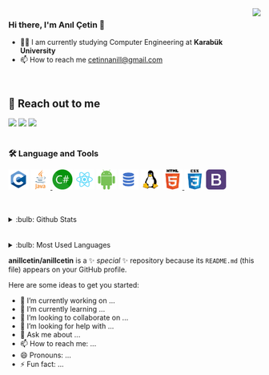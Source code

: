 <img src="https://media.giphy.com/media/Y1vohJMVMtjSQxmUot/giphy.gif" align="right" width="" height="215">

### Hi there, I'm Anıl Çetin 👋

- 👨‍🎓 I am currently studying Computer Engineering at <strong>Karabük University</strong> 
- 📫 How to reach me cetinnanill@gmail.com

<br/>

## 🔗 Reach out to me


[<img src="https://img.shields.io/badge/LinkedIn-0077B5?style=for-the-badge&logo=linkedin&logoColor=white" />][linkedin]
[<img src="https://img.shields.io/badge/Instagram-E4405F?style=for-the-badge&logo=instagram&logoColor=white" />][instagram]
[<img src="https://img.shields.io/badge/Twitter-1DA1F2?style=for-the-badge&logo=twitter&logoColor=white" />][twitter]
<br/>
<br/>
### 🛠️ Language and Tools

<img src="https://raw.githubusercontent.com/github/explore/f3e22f0dca2be955676bc70d6214b95b13354ee8/topics/c/c.png" width=40 height=40 alt="C" title="C" style="max-width: 100%;">  <a href="https://www.java.com/tr//" rel="nofollow"> <img src="https://raw.githubusercontent.com/github/explore/5b3600551e122a3277c2c5368af2ad5725ffa9a1/topics/java/java.png" width=40 height=40 alt="Java" title="Java" style="max-width: 100%;"> </a>
<img src="https://raw.githubusercontent.com/github/explore/80688e429a7d4ef2fca1e82350fe8e3517d3494d/topics/csharp/csharp.png" width=40 height=40 alt="C#" title="C#" style="max-width: 100%;"> <img src="https://raw.githubusercontent.com/github/explore/80688e429a7d4ef2fca1e82350fe8e3517d3494d/topics/react-native/react-native.png" width=40 height=40 title="React-Native" alt="React-Natve" style="max-width: 100%;"> 
<img src="https://raw.githubusercontent.com/github/explore/80688e429a7d4ef2fca1e82350fe8e3517d3494d/topics/android/android.png" width=40 height=40 title="Android" alt="Android" style="max-width: 100%;"> <img src="https://raw.githubusercontent.com/github/explore/80688e429a7d4ef2fca1e82350fe8e3517d3494d/topics/sql/sql.png" width=40 height=40 alt="SQL" title="SQL" style="max-width: 100%;"> 
<img src="https://raw.githubusercontent.com/github/explore/80688e429a7d4ef2fca1e82350fe8e3517d3494d/topics/linux/linux.png" width=40 height=40 alt="Linux" title="Linux" style="max-width: 100%;">
<a href="https://www.mysql.com/" rel="nofollow"> <img src="https://raw.githubusercontent.com/github/explore/80688e429a7d4ef2fca1e82350fe8e3517d3494d/topics/html/html.png" width=40 height=40 alt="html5" title="HTML" style="max-width: 100%;"> </a>
<img src="https://raw.githubusercontent.com/github/explore/80688e429a7d4ef2fca1e82350fe8e3517d3494d/topics/css/css.png" width=40 height=40 alt="CSS" title="CSS" style="max-width: 100%;">
<img src="https://raw.githubusercontent.com/github/explore/80688e429a7d4ef2fca1e82350fe8e3517d3494d/topics/bootstrap/bootstrap.png" width=40 height=40 title="Bootstrap" alt="Bootstrap" style="max-width: 100%;"> 

<br/>
<br/>

<details>
  <summary>:bulb: Github Stats </summary>  
<img src="https://github-readme-stats.vercel.app/api?username=anillcetin&theme=vue-dark&show_icons=true">
</details>

<br/>
<br/>


<details>
  <summary>:bulb: Most Used Languages </summary>
  <img src="https://github-readme-stats.vercel.app/api/top-langs/?username=anillcetin&theme=vue-dark">

</details>

<!-- <details>
  <summary>:bulb: Most Used Languages </summary>  
<img src="https://github-readme-stats.vercel.app/api/top-langs/?username=anillcetin&theme=vue-dark&show_icons=true">
</details> -->



[linkedin]: https://www.linkedin.com/in/an%C4%B1l-%C3%A7etin-7501911a4/
[instagram]:https://www.instagram.com/anillcetiin/
[twitter]:https://twitter.com/anillcetin1


**anillcetin/anillcetin** is a ✨ _special_ ✨ repository because its `README.md` (this file) appears on your GitHub profile.

Here are some ideas to get you started:

- 🔭 I’m currently working on ...
- 🌱 I’m currently learning ...
- 👯 I’m looking to collaborate on ...
- 🤔 I’m looking for help with ...
- 💬 Ask me about ...
- 📫 How to reach me: ...
- 😄 Pronouns: ...
- ⚡ Fun fact: ...

